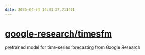 ```yaml
---
date: 2025-04-24 14:43:27.711491
---
```


# [google-research/timesfm](https://github.com/google-research/timesfm)

pretrained model for time-series forecasting from Google Research